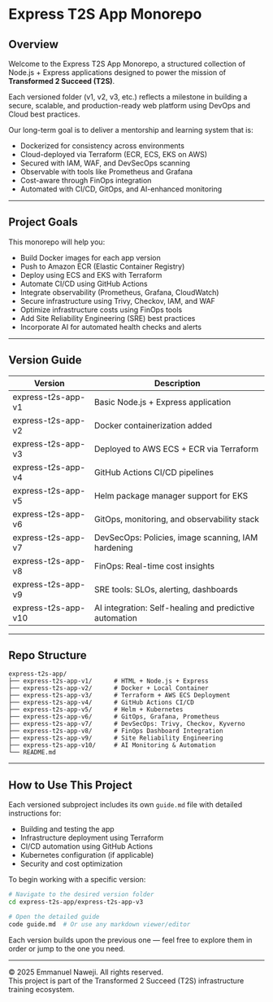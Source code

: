 
# Express T2S App Monorepo

## Overview

Welcome to the Express T2S App Monorepo, a structured collection of Node.js + Express applications designed to power the mission of **Transformed 2 Succeed (T2S)**.

Each versioned folder (v1, v2, v3, etc.) reflects a milestone in building a secure, scalable, and production-ready web platform using DevOps and Cloud best practices.

Our long-term goal is to deliver a mentorship and learning system that is:
- Dockerized for consistency across environments
- Cloud-deployed via Terraform (ECR, ECS, EKS on AWS)
- Secured with IAM, WAF, and DevSecOps scanning
- Observable with tools like Prometheus and Grafana
- Cost-aware through FinOps integration
- Automated with CI/CD, GitOps, and AI-enhanced monitoring

---

## Project Goals

This monorepo will help you:
- Build Docker images for each app version
- Push to Amazon ECR (Elastic Container Registry)
- Deploy using ECS and EKS with Terraform
- Automate CI/CD using GitHub Actions
- Integrate observability (Prometheus, Grafana, CloudWatch)
- Secure infrastructure using Trivy, Checkov, IAM, and WAF
- Optimize infrastructure costs using FinOps tools
- Add Site Reliability Engineering (SRE) best practices
- Incorporate AI for automated health checks and alerts

---

## Version Guide

| Version              | Description                                      |
|----------------------|--------------------------------------------------|
| express-t2s-app-v1   | Basic Node.js + Express application              |
| express-t2s-app-v2   | Docker containerization added                    |
| express-t2s-app-v3   | Deployed to AWS ECS + ECR via Terraform          |
| express-t2s-app-v4   | GitHub Actions CI/CD pipelines                   |
| express-t2s-app-v5   | Helm package manager support for EKS             |
| express-t2s-app-v6   | GitOps, monitoring, and observability stack      |
| express-t2s-app-v7   | DevSecOps: Policies, image scanning, IAM hardening |
| express-t2s-app-v8   | FinOps: Real-time cost insights                  |
| express-t2s-app-v9   | SRE tools: SLOs, alerting, dashboards            |
| express-t2s-app-v10  | AI integration: Self-healing and predictive automation |

---

## Repo Structure

```
express-t2s-app/
├── express-t2s-app-v1/      # HTML + Node.js + Express
├── express-t2s-app-v2/      # Docker + Local Container
├── express-t2s-app-v3/      # Terraform + AWS ECS Deployment
├── express-t2s-app-v4/      # GitHub Actions CI/CD
├── express-t2s-app-v5/      # Helm + Kubernetes
├── express-t2s-app-v6/      # GitOps, Grafana, Prometheus
├── express-t2s-app-v7/      # DevSecOps: Trivy, Checkov, Kyverno
├── express-t2s-app-v8/      # FinOps Dashboard Integration
├── express-t2s-app-v9/      # Site Reliability Engineering
├── express-t2s-app-v10/     # AI Monitoring & Automation
└── README.md
```

---

## How to Use This Project

Each versioned subproject includes its own `guide.md` file with detailed instructions for:
- Building and testing the app
- Infrastructure deployment using Terraform
- CI/CD automation using GitHub Actions
- Kubernetes configuration (if applicable)
- Security and cost optimization

To begin working with a specific version:

```bash
# Navigate to the desired version folder
cd express-t2s-app/express-t2s-app-v3

# Open the detailed guide
code guide.md  # Or use any markdown viewer/editor
```

Each version builds upon the previous one — feel free to explore them in order or jump to the one you need.

---

© 2025 Emmanuel Naweji. All rights reserved.  
This project is part of the Transformed 2 Succeed (T2S) infrastructure training ecosystem.
